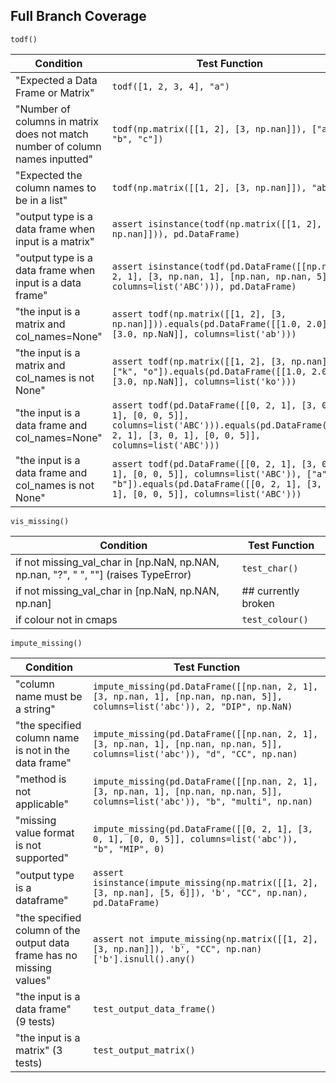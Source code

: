 ## Full Branch Coverage

`todf()`

| Condition | Test Function |
|---|---|
| "Expected a Data Frame or Matrix" | `todf([1, 2, 3, 4], "a")` |
| "Number of columns in matrix does not match number of column names inputted" | `todf(np.matrix([[1, 2], [3, np.nan]]), ["a", "b", "c"])` |
| "Expected the column names to be in a list" | `todf(np.matrix([[1, 2], [3, np.nan]]), "abc")` |
| "output type is a data frame when input is a matrix" | `assert isinstance(todf(np.matrix([[1, 2], [3, np.nan]])), pd.DataFrame)` |
| "output type is a data frame when input is a data frame" | `assert isinstance(todf(pd.DataFrame([[np.nan, 2, 1], [3, np.nan, 1], [np.nan, np.nan, 5]], columns=list('ABC'))), pd.DataFrame)` |
| "the input is a matrix and col_names=None" | `assert todf(np.matrix([[1, 2], [3, np.nan]])).equals(pd.DataFrame([[1.0, 2.0], [3.0, np.NaN]], columns=list('ab')))` |
| "the input is a matrix and col_names is not None" | `assert todf(np.matrix([[1, 2], [3, np.nan]]), ["k", "o"]).equals(pd.DataFrame([[1.0, 2.0], [3.0, np.NaN]], columns=list('ko')))` |
| "the input is a data frame and col_names=None" | `assert todf(pd.DataFrame([[0, 2, 1], [3, 0, 1], [0, 0, 5]], columns=list('ABC'))).equals(pd.DataFrame([[0, 2, 1], [3, 0, 1], [0, 0, 5]], columns=list('ABC')))` |
| "the input is a data frame and col_names is not None" | `assert todf(pd.DataFrame([[0, 2, 1], [3, 0, 1], [0, 0, 5]], columns=list('ABC')), ["a", "b"]).equals(pd.DataFrame([[0, 2, 1], [3, 0, 1], [0, 0, 5]], columns=list('ABC')))` |

`vis_missing()`

| Condition | Test Function |
|-----------|---------------|
| if not missing_val_char in [np.NaN, np.NAN, np.nan, "?", " ", ""] (raises TypeError) | `test_char()` |
| if not missing_val_char in [np.NaN, np.NAN, np.nan] | ## currently broken  | 
| if colour not in cmaps|`test_colour()`|


`impute_missing()`

| Condition | Test Function |
|---|---|
| "column name must be a string" | `impute_missing(pd.DataFrame([[np.nan, 2, 1], [3, np.nan, 1], [np.nan, np.nan, 5]], columns=list('abc')), 2, "DIP", np.NaN)` |
| "the specified column name is not in the data frame" | `impute_missing(pd.DataFrame([[np.nan, 2, 1], [3, np.nan, 1], [np.nan, np.nan, 5]], columns=list('abc')), "d", "CC", np.nan)` |
| "method is not applicable" | `impute_missing(pd.DataFrame([[np.nan, 2, 1], [3, np.nan, 1], [np.nan, np.nan, 5]], columns=list('abc')), "b", "multi", np.nan)` |
| "missing value format is not supported" | `impute_missing(pd.DataFrame([[0, 2, 1], [3, 0, 1], [0, 0, 5]], columns=list('abc')), "b", "MIP", 0)` |
| "output type is a dataframe" | `assert isinstance(impute_missing(np.matrix([[1, 2], [3, np.nan], [5, 6]]), 'b', "CC", np.nan), pd.DataFrame)` |
| "the specified column of the output data frame has no missing values" | `assert not impute_missing(np.matrix([[1, 2], [3, np.nan]]), 'b', "CC", np.nan)['b'].isnull().any()` |
| "the input is a data frame" (9 tests) | `test_output_data_frame()` |
| "the input is a matrix" (3 tests) | `test_output_matrix()` |
